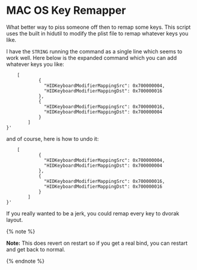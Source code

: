 # MAC OS Key Remapper

What better way to piss someone off then to remap some keys. This script uses the built in hidutil to modify the plist file to remap whatever keys you like.

I have the `STRING` running the command as a single line which seems to work well. Here below is the expanded command which you can add whatever keys you like:

``` hidutil property --set '{"UserKeyMapping":
    [
            {
              "HIDKeyboardModifierMappingSrc": 0x700000004,
              "HIDKeyboardModifierMappingDst": 0x700000016
            },
            {
              "HIDKeyboardModifierMappingSrc": 0x700000016,
              "HIDKeyboardModifierMappingDst": 0x700000004
            }
        ]
}'
```
and of course, here is how to undo it:

``` ~  hidutil property --set '{"UserKeyMapping":                ok | system node
    [
            {
              "HIDKeyboardModifierMappingSrc": 0x700000004,
              "HIDKeyboardModifierMappingDst": 0x700000004
            },
            {
              "HIDKeyboardModifierMappingSrc": 0x700000016,
              "HIDKeyboardModifierMappingDst": 0x700000016
            }
        ]
}'
```

If you really wanted to be a jerk, you could remap every key to dvorak layout.

{% note %}

**Note:** This does revert on restart so if you get a real bind, you can restart and get back to normal.

{% endnote %}